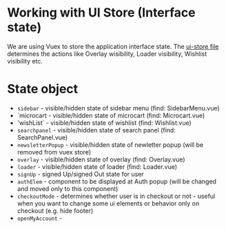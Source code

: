 # Working with UI Store (Interface state)

We are using Vuex to store the application interface state. The [ui-store file](https://github.com/DivanteLtd/vue-storefront/blob/master/src/store/modules/ui-store.js) determines the actions like Overlay wisibility, Loader visibility, Wishlist visibility etc.

# State object

* `sidebar` - visible/hidden state of sidebar menu (find: SidebarMenu.vue)
* `microcart - visible/hidden state of microcart (find: Microcart.vue)
* 'wishList` - visible/hidden state of wishlist (find: Wishlist.vue)
* `searchpanel` - visible/hidden state of search panel (find: SearchPanel.vue)
* `newsletterPopup` - visible/hidden state of newletter popup (will be removed from vuex store)
* `overlay` - visible/hidden state of overlay (find: Overlay.vue)
* `loader` - visible/hidden state of loader (find: Loader.vue)
* `signUp` - signed Up/signed Out state for user 
* `authElem` - component to be displayed at Auth popup (will be changed and moved only to this component)
* `checkoutMode` - determines whether user is in checkout or not - useful when you want to change some ui elements or behavior only on checkout (e.g. hide footer)
* `openMyAccount` - 
